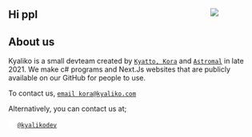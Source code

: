 ## Hi ppl <img align=right src="https://avatars.githubusercontent.com/u/101818213?s=200&v=4" width=100px />

<h2 align>About us</h2>

Kyaliko is a small devteam created by <a href="https://github.com/hi-doki">`Kyatto, Kora`</a> and <a href="https://github.com/mallowo">`Astromal`</a> in late 2021. We make c# programs and Next.Js websites that are publicly available on our GitHub for people to use.

To contact us, <a href="mailto:kora@kyaliko.com">`email kora@kyaliko.com`</a>

Alternatively, you can contact us at;

<img src="https://raw.githubusercontent.com/Hi-doki/kyaliko-web-v2/cfe7c87436f8ed16277141e93b4295bde22caf7f/public/Logo%20white.svg" width=18px /><a href="https://twitter.com/Kyalikodev" >`@kyalikodev`</a>
